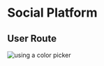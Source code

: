 # Social Platform
## User Route
![using a color picker](/Src/Screen%20Recording%202023-10-25%20at%2010.09.05%20PM.gif)